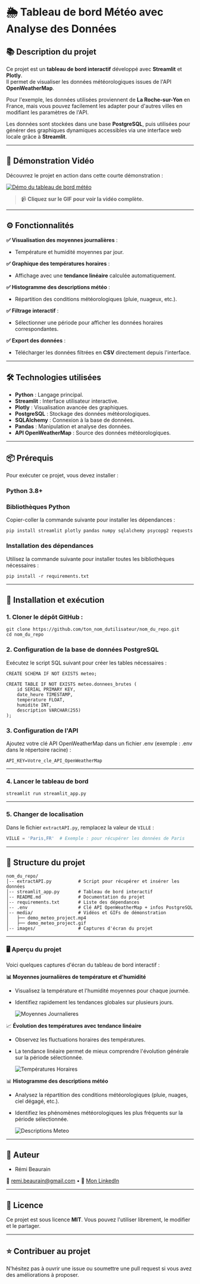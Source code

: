 # 🌦️ **Tableau de bord Météo avec Analyse des Données**

## 📚 **Description du projet**  
Ce projet est un **tableau de bord interactif** développé avec **Streamlit** et **Plotly**.  
Il permet de visualiser les données météorologiques issues de l'API **OpenWeatherMap**.  

Pour l'exemple, les données utilisées proviennent de **La Roche-sur-Yon** en France, mais vous pouvez facilement les adapter pour d'autres villes en modifiant les paramètres de l'API.

Les données sont stockées dans une base **PostgreSQL**, puis utilisées pour générer des graphiques dynamiques accessibles via une interface web locale grâce à **Streamlit**.

---
## **🎥 Démonstration Vidéo**  

Découvrez le projet en action dans cette courte démonstration :  

[![Démo du tableau de bord météo](media/demo_meteo_project.gif)](media/demo_meteo_project.mp4)  

> 📹 **Cliquez sur le GIF pour voir la vidéo complète.**

---


## ⚙️ **Fonctionnalités**

**✅ Visualisation des moyennes journalières** :  
   - Température et humidité moyennes par jour.  

**✅ Graphique des températures horaires** :  
   - Affichage avec une **tendance linéaire** calculée automatiquement.  

**✅ Histogramme des descriptions météo** :  
   - Répartition des conditions météorologiques (pluie, nuageux, etc.).  

**✅ Filtrage interactif** :  
   - Sélectionner une période pour afficher les données horaires correspondantes.  

**✅ Export des données** :  
   - Télécharger les données filtrées en **CSV** directement depuis l'interface.

---

## **🛠️ Technologies utilisées**

- **Python** : Langage principal.  
- **Streamlit** : Interface utilisateur interactive.  
- **Plotly** : Visualisation avancée des graphiques.  
- **PostgreSQL** : Stockage des données météorologiques.  
- **SQLAlchemy** : Connexion à la base de données.  
- **Pandas** : Manipulation et analyse des données.  
- **API OpenWeatherMap** : Source des données météorologiques.

---

## 📦 **Prérequis**

Pour exécuter ce projet, vous devez installer :  

### **Python 3.8+**  

### **Bibliothèques Python**  
Copier-coller la commande suivante pour installer les dépendances :  
```
pip install streamlit plotly pandas numpy sqlalchemy psycopg2 requests
```
### **Installation des dépendances**  
Utilisez la commande suivante pour installer toutes les bibliothèques nécessaires :  
```
pip install -r requirements.txt
```

---
## 🚀 Installation et exécution
### 1. Cloner le dépôt GitHub :
```
git clone https://github.com/ton_nom_dutilisateur/nom_du_repo.git
cd nom_du_repo
```
### 2. Configuration de la base de données PostgreSQL
Exécutez le script SQL suivant pour créer les tables nécessaires :
```
CREATE SCHEMA IF NOT EXISTS meteo;

CREATE TABLE IF NOT EXISTS meteo.donnees_brutes (
    id SERIAL PRIMARY KEY,
    date_heure TIMESTAMP,
    temperature FLOAT,
    humidite INT,
    description VARCHAR(255)
);
```
### 3. Configuration de l'API
Ajoutez votre clé API OpenWeatherMap dans un fichier .env (exemple : .env dans le répertoire racine) :

```
API_KEY=Votre_cle_API_OpenWeatherMap
```
---
### 4. Lancer le tableau de bord
```
streamlit run streamlit_app.py
```
---

### 5. Changer de localisation
Dans le fichier `extractAPI.py`, remplacez la valeur de `VILLE` :  
```python
VILLE = 'Paris,FR'  # Exemple : pour récupérer les données de Paris
```
---

## 📁 **Structure du projet**
```
nom_du_repo/
│-- extractAPI.py          # Script pour récupérer et insérer les données
│-- streamlit_app.py       # Tableau de bord interactif
│-- README.md              # Documentation du projet
│-- requirements.txt       # Liste des dépendances
│-- .env                   # Clé API OpenWeatherMap + infos PostgreSQL
│-- media/                 # Vidéos et GIFs de démonstration
│   ├── demo_meteo_project.mp4
│   ├── demo_meteo_project.gif
│-- images/                # Captures d'écran du projet
```
---
### 🖥️ **Aperçu du projet**  
Voici quelques captures d'écran du tableau de bord interactif :

**📊 Moyennes journalières de température et d'humidité**  
- Visualisez la température et l'humidité moyennes pour chaque journée.
- Identifiez rapidement les tendances globales sur plusieurs jours.

  ![Moyennes Journalieres](images/moyennes_journalieres.png)

📈 **Évolution des températures avec tendance linéaire**  
- Observez les fluctuations horaires des températures.  
- La tendance linéaire permet de mieux comprendre l'évolution générale sur la période sélectionnée. 
 
  ![Températures Horaires](images/temperatures_horaires.png)

📊 **Histogramme des descriptions météo**  
- Analysez la répartition des conditions météorologiques (pluie, nuages, ciel dégagé, etc.).  
- Identifiez les phénomènes météorologiques les plus fréquents sur la période sélectionnée.  
  
  ![Descriptions Meteo](images/histogramme_descriptions.png)

---
## 👤 **Auteur**
- Rémi Beaurain 

📧 [remi.beaurain@gmail.com](mailto:remi.beaurain@gmail.com)
• 💼 [Mon LinkedIn]( https://www.linkedin.com/in/r%C3%A9mi-beaurain-165ba639/ )  


---
## 📝 **Licence**  
Ce projet est sous licence **MIT**. Vous pouvez l'utiliser librement, le modifier et le partager.  

---
## ⭐ **Contribuer au projet**
N'hésitez pas à ouvrir une issue ou soumettre une pull request si vous avez des améliorations à proposer.
